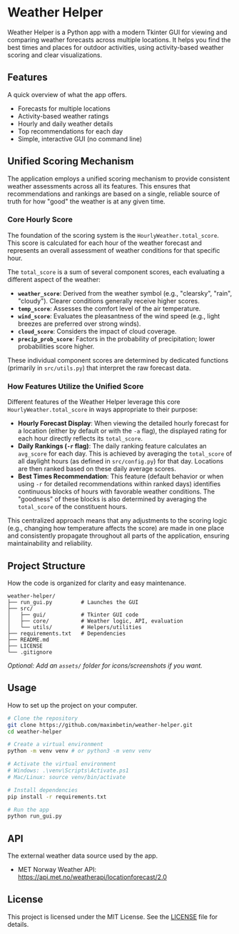 # Weather Helper

Weather Helper is a Python app with a modern Tkinter GUI for viewing and comparing weather forecasts across multiple locations. It helps you find the best times and places for outdoor activities, using activity-based weather scoring and clear visualizations.

## Features
A quick overview of what the app offers.
- Forecasts for multiple locations
- Activity-based weather ratings
- Hourly and daily weather details
- Top recommendations for each day
- Simple, interactive GUI (no command line)

## Unified Scoring Mechanism

The application employs a unified scoring mechanism to provide consistent weather assessments across all its features. This ensures that recommendations and rankings are based on a single, reliable source of truth for how "good" the weather is at any given time.

### Core Hourly Score

The foundation of the scoring system is the `HourlyWeather.total_score`. This score is calculated for each hour of the weather forecast and represents an overall assessment of weather conditions for that specific hour.

The `total_score` is a sum of several component scores, each evaluating a different aspect of the weather:

*   **`weather_score`**: Derived from the weather symbol (e.g., "clearsky", "rain", "cloudy"). Clearer conditions generally receive higher scores.
*   **`temp_score`**: Assesses the comfort level of the air temperature.
*   **`wind_score`**: Evaluates the pleasantness of the wind speed (e.g., light breezes are preferred over strong winds).
*   **`cloud_score`**: Considers the impact of cloud coverage.
*   **`precip_prob_score`**: Factors in the probability of precipitation; lower probabilities score higher.

These individual component scores are determined by dedicated functions (primarily in `src/utils.py`) that interpret the raw forecast data.

### How Features Utilize the Unified Score

Different features of the Weather Helper leverage this core `HourlyWeather.total_score` in ways appropriate to their purpose:

*   **Hourly Forecast Display**: When viewing the detailed hourly forecast for a location (either by default or with the `-a` flag), the displayed rating for each hour directly reflects its `total_score`.
*   **Daily Rankings (`-r` flag)**: The daily ranking feature calculates an `avg_score` for each day. This is achieved by averaging the `total_score` of all daylight hours (as defined in `src/config.py`) for that day. Locations are then ranked based on these daily average scores.
*   **Best Times Recommendation**: This feature (default behavior or when using `-r` for detailed recommendations within ranked days) identifies continuous blocks of hours with favorable weather conditions. The "goodness" of these blocks is also determined by averaging the `total_score` of the constituent hours.

This centralized approach means that any adjustments to the scoring logic (e.g., changing how temperature affects the score) are made in one place and consistently propagate throughout all parts of the application, ensuring maintainability and reliability.

## Project Structure
How the code is organized for clarity and easy maintenance.
```
weather-helper/
├── run_gui.py         # Launches the GUI
├── src/
│   ├── gui/           # Tkinter GUI code
│   ├── core/          # Weather logic, API, evaluation
│   └── utils/         # Helpers/utilities
├── requirements.txt   # Dependencies
├── README.md
├── LICENSE
└── .gitignore
```
*Optional: Add an `assets/` folder for icons/screenshots if you want.*

## Usage
How to set up the project on your computer.

```bash
# Clone the repository
git clone https://github.com/maximbetin/weather-helper.git
cd weather-helper

# Create a virtual environment
python -m venv venv # or python3 -m venv venv

# Activate the virtual environment
# Windows: .\venv\Scripts\Activate.ps1
# Mac/Linux: source venv/bin/activate

# Install dependencies
pip install -r requirements.txt

# Run the app
python run_gui.py
```

## API
The external weather data source used by the app.
- MET Norway Weather API: https://api.met.no/weatherapi/locationforecast/2.0

## License
This project is licensed under the MIT License. See the [LICENSE](LICENSE) file for details.